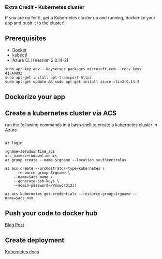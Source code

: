 ### Extra Credit - Kubernetes cluster

If you are up for it, get a Kubernetes cluster up and running, dockerize your app and push it to the cluster!

## Prerequisites
- [Docker](https://www.docker.com/get-docker)
- [kubectl](https://kubernetes.io/docs/tasks/tools/install-kubectl/)
- Azure CLI (Version 2.0.14-2)

```
sudo apt-key adv --keyserver packages.microsoft.com --recv-keys 417A0893
sudo apt-get install apt-transport-https
sudo apt-get update && sudo apt-get install azure-cli=2.0.14-2
```

## Dockerize your app

## Create a kubernetes cluster via ACS

run the following commands in a bash shell to create a kubernetes cluster in Azure
```

az login

rgname=zerodowntime_acs
acs_name=zerodowntimeacs
az group create --name $rgname --location southcentralus

az acs create --orchestrator-type=kubernetes \
    --resource-group $rgname \
    --name=$acs_name \
    --generate-ssh-keys \
	--admin-password=P@ssword123!

az acs kubernetes get-credentials --resource-group=$rgname --name=$acs_nam
```

## Push your code to docker hub

[Blog Post](https://blog.codeship.com/using-docker-push-to-publish-images-to-dockerhub/)

## Create deployment
[Kubernetes docs](https://kubernetes.io/docs/concepts/workloads/controllers/deployment/)